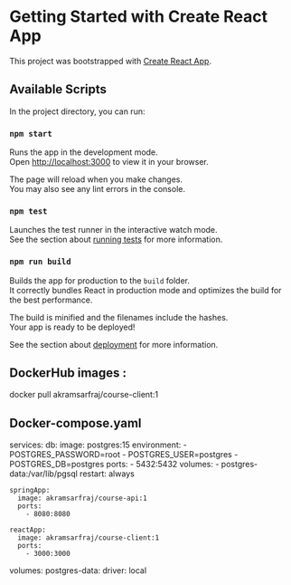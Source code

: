 # Getting Started with Create React App

This project was bootstrapped with [Create React App](https://github.com/facebook/create-react-app).

## Available Scripts

In the project directory, you can run:

### `npm start`

Runs the app in the development mode.\
Open [http://localhost:3000](http://localhost:3000) to view it in your browser.

The page will reload when you make changes.\
You may also see any lint errors in the console.

### `npm test`

Launches the test runner in the interactive watch mode.\
See the section about [running tests](https://facebook.github.io/create-react-app/docs/running-tests) for more information.

### `npm run build`

Builds the app for production to the `build` folder.\
It correctly bundles React in production mode and optimizes the build for the best performance.

The build is minified and the filenames include the hashes.\
Your app is ready to be deployed!

See the section about [deployment](https://facebook.github.io/create-react-app/docs/deployment) for more information.

## DockerHub images :
  docker pull akramsarfraj/course-client:1
## Docker-compose.yaml 

services:
    db:
      image: postgres:15
      environment: 
        - POSTGRES_PASSWORD=root
        - POSTGRES_USER=postgres
        - POSTGRES_DB=postgres
      ports:
        - 5432:5432
      volumes:
        - postgres-data:/var/lib/pgsql
      restart: always

    springApp:
      image: akramsarfraj/course-api:1
      ports: 
        - 8080:8080

    reactApp:
      image: akramsarfraj/course-client:1
      ports:
        - 3000:3000
volumes:
  postgres-data:
    driver: local


